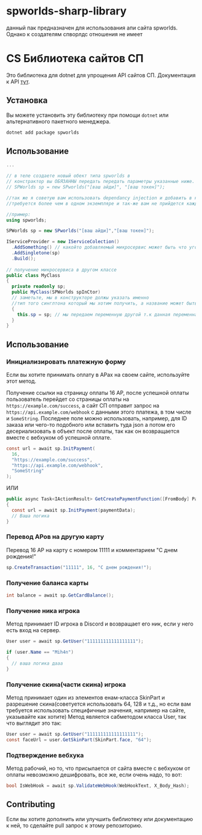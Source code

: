 # spworlds-sharp-library
данный пак предназначен для использования апи сайта spworlds. Однако к создателям спворлдс отношения не имеет

# CS Библиотека сайтов СП

Это библиотека для dotnet для упрощения API сайтов СП. Документация к API [тут](https://github.com/sp-worlds/api-docs).

## Установка

Вы можете установить эту библиотеку при помощи
`dotnet` или альтернативного пакетного менеджера.

```bash
dotnet add package spworlds
```

## Использование

```cs
...

// в теле создаете новый обект типа spworlds в 
// констрактор вы ОБЯЗАННЫ передать передать параметры указанные ниже. Тип данных - стринг
// SPWorlds sp = new SPworlds("[ваш айди]", "[ваш токен]");

//так же я советую вам использовать dependancy injection и добавить в него данный обьект как сингл тон т.к он не
//требуется более чем в одном экземпляре и так-же вам не прийдется каждый раз прописывать строки указанные выше

//пример:
using spworlds;

SPWorlds sp = new SPworlds("[ваш айди]","[ваш токен]");

IServiceProvider = new IServiceColection()
  .AddSomething() // какойто добавляемый микросервис может быть что угодно
  .AddSingletone(sp)
  .Build();
  
// получение микросервиса в другом классе
public class MyClass
{
  private readonly sp;
  public MyClass(SPWorlds spInCtor)
  // заметьте, мы в конструкторе должы указать именно 
  //тип того синглтона который мы хотим получить, а название может быть любым
  {
    this.sp = sp; // мы передаем переменную другой т.к данная переменная доступна только в конструкторе
  }
}
```

## Использование

### Инициализировать платежную форму

Если вы хотите принимать оплату в АРах на своем сайте, используйте этот метод.

Получение ссылки на страницу оплаты 16 АР, после успешной оплаты пользователь перейдет со страницы оплаты на `https://example.com/success`, а сайт СП отправит запрос на `https://api.example.com/webhook` с данными этого платежа, в том числе и `SomeString`. Последнее поле можно использовать, например, для ID заказа или чего-то подобного или вставить туда json а потом его десериализовать в объект после оплаты, так как он возвращается вместе с вебхуком об успешной оплате.

```cs
const url = await sp.InitPayment(
  16,
  "https://example.com/success",
  "https://api.example.com/webhook",
  "SomeString"
);
```
ИЛИ
```cs
public async Task<IActionResult> GetCreatePaymentFunction([FromBody] PaymentData paymentData)
{
  const url = await sp.InitPayment(paymentData);
  // Ваша логика
}
```

### Перевод АРов на другую карту

Перевод 16 АР на карту с номером 11111 и комментарием "С днем рождения!"

```cs
sp.CreateTransaction("11111", 16, "С днем рождения!");
```

### Получение баланса карты

```cs
int balance = await sp.GetCardBalance();
```

### Получение ника игрока

Метод принимает ID игрока в Discord и возвращает его ник, если у него есть вход на сервер.

```cs
User user = await sp.GetUser("111111111111111111");

if (user.Name == "Mih4n") 
{
  // ваша логика дааа
}
```
### Получение скина(части скина) игрока
Метод принимает один из элементов енам-класса SkinPart и разрешение скина(советуется использовать 64, 128 и т.д., но если вам требуется использовать специфичные значения, например на сайте, указывайте как хотите)
Метод является сабметодом класса User, так что выглядит это так:

```cs
User user = await sp.GetUser("111111111111111111");
const faceUrl = user.GetSkinPart(SkinPart.face, "64");
```

### Подтверждение вебхука
Метод рабочий, но то, что присылается от сайта вместе с вебхуком от оплаты невозможно дешифровать, все же, если очень надо, то вот: 
```cs
bool IsWebHook = await sp.ValidateWebHook(WebHookText, X_Body_Hash); 
```

## Contributing

Если вы хотите дополнить или улучшить библиотеку или документацию к ней, то сделайте pull запрос к этому репозиторию.
